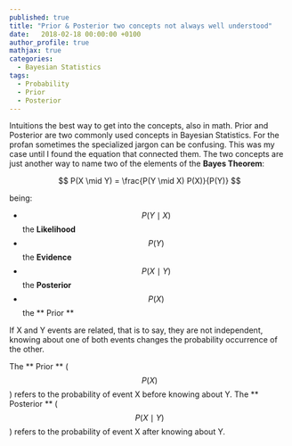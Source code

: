 ```yaml
---
published: true
title: "Prior & Posterior two concepts not always well understood"
date:   2018-02-18 00:00:00 +0100
author_profile: true
mathjax: true
categories:
  - Bayesian Statistics
tags:
  - Probability
  - Prior
  - Posterior
---
```


Intuitions the best way to get into the concepts, also in math. Prior and Posterior are two commonly used concepts in Bayesian Statistics. For the profan sometimes the specialized jargon can be confusing. This was my case until I found the equation that connected them. The two concepts are just another way to name two of the elements of the **Bayes Theorem**:

$$
P(X \mid Y) = \frac{P(Y \mid X) P(X)}{P(Y)}
$$

being:

* $$ P(Y \mid X) $$ the **Likelihood**
* $$ P(Y) $$ the **Evidence**
* $$ P(X \mid Y) $$ the **Posterior**
* $$ P(X) $$ the ** Prior **

If X and Y events are related, that is to say, they are not independent, knowing about one of both events changes the probability occurrence of the other.

The ** Prior ** ($$ P(X) $$) refers to the probability of event X before knowing about Y.
The ** Posterior ** ($$ P(X \mid Y) $$) refers to the probability of event X after knowing about Y. 

